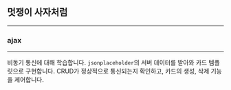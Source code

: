## 멋쟁이 사자처럼

---

### ajax

---

비동기 통신에 대해 학습합니다.
`jsonplaceholder`의 서버 데이터를 받아와 카드 템플릿으로 구현합니다.
CRUD가 정상적으로 통신되는지 확인하고,
카드의 생성, 삭제 기능을 제어합니다.
